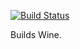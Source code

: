 [![Build Status](https://travis-ci.org/plata/wine-builds.svg?branch=master)](https://travis-ci.org/plata/wine-builds)

Builds Wine.
